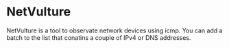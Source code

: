 # NetVulture
NetVulture is a tool to observate network devices using icmp. 
You can add a batch to the list that conatins a couple of IPv4 or DNS addresses.
